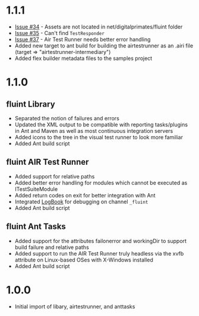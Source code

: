 # 1.1.1 #

  * [Issue #34](https://code.google.com/p/fluint/issues/detail?id=#34) - Assets are not located in net/digitalprimates/fluint folder
  * [Issue #35](https://code.google.com/p/fluint/issues/detail?id=#35) - Can't find `TestResponder`
  * [Issue #37](https://code.google.com/p/fluint/issues/detail?id=#37) - Air Test Runner needs better error handling
  * Added new target to ant build for building the airtestrunner as an .airi file (target => "airtestrunner-intermediary")
  * Added flex builder metadata files to the samples project

# 1.1.0 #

## fluint Library ##
  * Separated the notion of failures and errors
  * Updated the XML output to be compatible with reporting tasks/plugins in Ant and Maven as well as most continuous integration servers
  * Added icons to the tree in the visual test runner to look more familiar
  * Added Ant build script

## fluint AIR Test Runner ##
  * Added support for relative paths
  * Added better error handling for modules which cannot be executed as ITestSuiteModule
  * Added return codes on exit for better integration with Ant
  * Integrated [LogBook](http://code.google.com/p/cimlogbook/) for debugging on channel `_fluint`
  * Added Ant build script

## fluint Ant Tasks ##
  * Added support for the attributes failonerror and workingDir to support build failure and relative paths
  * Added support to run the AIR Test Runner truly headless via the xvfb attribute on Linux-based OSes with X-Windows installed
  * Added Ant build script

# 1.0.0 #

  * Initial import of libary, airtestrunner, and anttasks